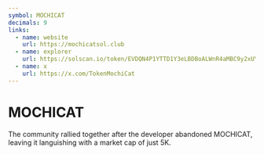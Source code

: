 ```yaml
---
symbol: MOCHICAT
decimals: 9
links:
  - name: website
    url: https://mochicatsol.club
  - name: explorer
    url: https://solscan.io/token/EVDQN4P1YTTD1Y3eLBDBoALWnR4aMBC9y2xUYCrbGbuy
  - name: x
    url: https://x.com/TokenMochiCat
---
```


# MOCHICAT

The community rallied together after the developer abandoned MOCHICAT, leaving it languishing with a market cap of just 5K.
